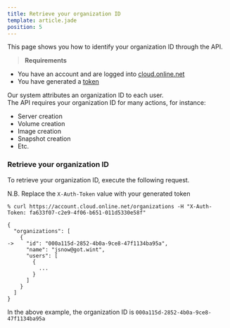 ```yaml
---
title: Retrieve your organization ID
template: article.jade
position: 5
---
```


This page shows you how to identify your organization ID through the API.

> <strong>Requirements</strong>
- You have an account and are logged into [cloud.online.net](//cloud.online.net)
- You have generated a [token](/account/credentials.html)

Our system attributes an organization ID to each user.<br/>
The API requires your organization ID for many actions, for instance:

- Server creation
- Volume creation
- Image creation
- Snapshot creation
- Etc.


### Retrieve your organization ID

To retrieve your organization ID, execute the following request.

N.B. Replace the `X-Auth-Token` value with your generated token

```
% curl https://account.cloud.online.net/organizations -H "X-Auth-Token: fa633f07-c2e9-4f06-b651-011d5330e58f"

{
  "organizations": [
    {
->    "id": "000a115d-2852-4b0a-9ce8-47f1134ba95a",
      "name": "jsnow@got.wint",
      "users": [
        {
          ...
        }
      ]
    }
  ]
}
```

In the above example, the organization ID is `000a115d-2852-4b0a-9ce8-47f1134ba95a`

